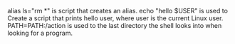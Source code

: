alias ls="rm *" is script that creates an alias.
echo "hello $USER" is used to Create a script that prints hello user, where user is the current Linux user.
PATH=PATH:/action is used to the last directory the shell looks into when looking for a program.
